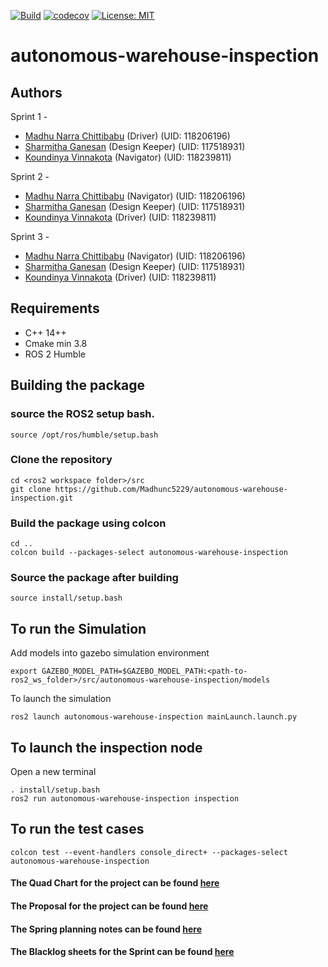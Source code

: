 [![Build](https://github.com/Madhunc5229/autonomous-warehouse-inspection/actions/workflows/ros_build.yml/badge.svg)](https://github.com/Madhunc5229/autonomous-warehouse-inspection/actions/workflows/ros_build.yml)
[![codecov](https://codecov.io/gh/Madhunc5229/autonomous-warehouse-inspection/branch/development_phase2/graph/badge.svg?token=5PP48E49AP)](https://codecov.io/gh/Madhunc5229/autonomous-warehouse-inspection)
[![License: MIT](https://img.shields.io/badge/License-MIT-yellow.svg)](https://opensource.org/licenses/MIT)
# autonomous-warehouse-inspection  
## Authors
Sprint 1 -
 - [Madhu Narra Chittibabu](https://www.linkedin.com/in/madhunc/) (Driver) (UID: 118206196)
 - [Sharmitha Ganesan](https://github.com/sharmithag) (Design Keeper) (UID: 117518931)
 - [Koundinya Vinnakota](https://github.com/koundinyavinnakota) (Navigator) (UID: 118239811)

Sprint 2 -
 - [Madhu Narra Chittibabu](https://www.linkedin.com/in/madhunc/) (Navigator) (UID: 118206196)
 - [Sharmitha Ganesan](https://github.com/sharmithag) (Design Keeper) (UID: 117518931)
 - [Koundinya Vinnakota](https://github.com/koundinyavinnakota) (Driver) (UID: 118239811)

Sprint 3 -
 - [Madhu Narra Chittibabu](https://www.linkedin.com/in/madhunc/) (Navigator) (UID: 118206196)
 - [Sharmitha Ganesan](https://github.com/sharmithag) (Design Keeper) (UID: 117518931)
 - [Koundinya Vinnakota](https://github.com/koundinyavinnakota) (Driver) (UID: 118239811)

 ## Requirements
 - C++ 14++
 - Cmake min 3.8 
 - ROS 2 Humble
 
## Building the package

### source the ROS2 setup bash.
```
source /opt/ros/humble/setup.bash
```
### Clone the repository
```
cd <ros2 workspace folder>/src
git clone https://github.com/Madhunc5229/autonomous-warehouse-inspection.git
```
### Build the package using colcon
```
cd ..
colcon build --packages-select autonomous-warehouse-inspection
```

### Source the package after building
```
source install/setup.bash
```

## To run the Simulation
Add models into gazebo simulation environment
```
export GAZEBO_MODEL_PATH=$GAZEBO_MODEL_PATH:<path-to-ros2_ws_folder>/src/autonomous-warehouse-inspection/models
```
To launch the simulation
```
ros2 launch autonomous-warehouse-inspection mainLaunch.launch.py
```

## To launch the inspection node
Open a new terminal
```
. install/setup.bash
ros2 run autonomous-warehouse-inspection inspection
```
## To run the test cases
```
colcon test --event-handlers console_direct+ --packages-select autonomous-warehouse-inspection
```

 #### The Quad Chart for the project can be found [here](assets/quad_chart.pdf)

 #### The Proposal for the project can be found [here](assets/Proposal.pdf)
 
 #### The Spring planning notes can be found [here](https://docs.google.com/document/d/1qIElu25JZNJVtyW8FD5T3SJKS2kH1nsZAEqA6rTz8Hw)
 
 #### The Blacklog sheets for the Sprint can be found [here](https://docs.google.com/spreadsheets/d/1X7CdlP6GfEIelaqToiiKs4L1Nf4WaPwW27uZhFS1iec/edit#gid=0)
